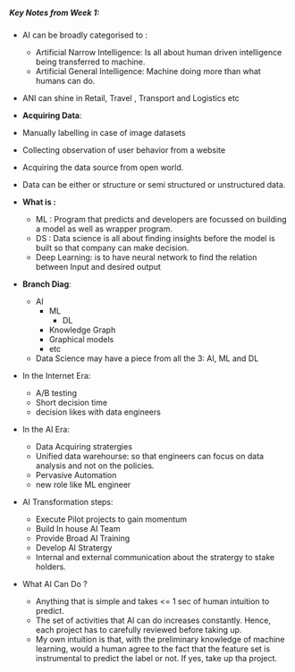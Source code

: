 ##### Key Notes from Week 1:
* AI can be broadly categorised to :
  * Artificial Narrow Intelligence: Is all about human driven intelligence being transferred to machine.
  * Artificial General Intelligence: Machine doing more than what humans can do.

* ANI can shine in Retail, Travel , Transport and Logistics etc

* **Acquiring Data**:
 * Manually labelling in case of image datasets
 * Collecting observation of user behavior from a website
 * Acquiring the data source from open world.
 * Data can be either or structure or semi structured or unstructured data.
 
* **What is :**
  * ML : Program that predicts and developers are focussed on building a model as well as wrapper program.
  * DS : Data science is all about finding insights before the model is built so that company can make decision. 
  * Deep Learning: is to have neural network to find the relation between Input and desired output
 * **Branch Diag**:
   * AI
      * ML
        * DL
      * Knowledge Graph
      * Graphical models 
      * etc
   * Data Science may have a piece from all the 3: AI, ML and DL

* In the Internet Era:
  * A/B testing
  * Short decision time
  * decision likes with data engineers
  
* In the AI Era:
  * Data Acquiring stratergies
  * Unified data warehourse: so that engineers can focus on data analysis and not on the policies.
  * Pervasive Automation
  * new role like ML engineer
  
 * AI Transformation steps:
   * Execute Pilot projects to gain momentum
   * Build In house AI Team
   * Provide Broad AI Training
   * Develop AI Stratergy
   * Internal and external communication about the stratergy to stake holders.
   
 * What AI Can Do ?
   * Anything that is simple and takes <= 1 sec of human intuition to predict.
   * The set of activities that AI can do increases constantly. Hence, each project has to carefully reviewed before taking up.
   * My own intuition is that, with the preliminary knowledge of machine learning, would a human agree to the fact that the feature set is instrumental to predict the label or not. If yes, take up tha project.
